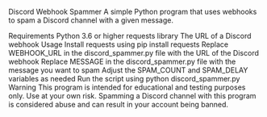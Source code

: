 Discord Webhook Spammer
A simple Python program that uses webhooks to spam a Discord channel with a given message.

Requirements
Python 3.6 or higher
requests library
The URL of a Discord webhook
Usage
Install requests using pip install requests
Replace WEBHOOK_URL in the discord_spammer.py file with the URL of the Discord webhook
Replace MESSAGE in the discord_spammer.py file with the message you want to spam
Adjust the SPAM_COUNT and SPAM_DELAY variables as needed
Run the script using python discord_spammer.py
Warning
This program is intended for educational and testing purposes only. Use at your own risk. Spamming a Discord channel with this program is considered abuse and can result in your account being banned.
